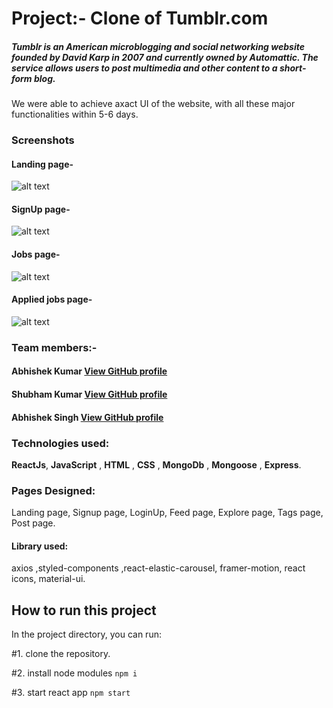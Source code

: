 # Project:- Clone of Tumblr.com
##### Tumblr is an American microblogging and social networking website founded by David Karp in 2007 and currently owned by Automattic. The service allows users to post multimedia and other content to a short-form blog.
We were able to achieve axact UI of the website, with all these major functionalities within 5-6 days.

### Screenshots
#### Landing page-
![alt text](https://github.com/vshubhams/project-angel/blob/master/Screenshots/landinPage.PNG)
#### SignUp page-
![alt text](https://github.com/vshubhams/project-angel/blob/master/Screenshots/signUp.PNG)
#### Jobs page-
![alt text](https://github.com/vshubhams/project-angel/blob/master/Screenshots/jobs.PNG)
#### Applied jobs page-
![alt text](https://github.com/vshubhams/project-angel/blob/master/Screenshots/applied.PNG)

### Team members:-
#### Abhishek Kumar [View GitHub profile](https://github.com/abhishekmah)
#### Shubham Kumar [View GitHub profile](https://github.com/Shubham-047)
#### Abhishek Singh  [View GitHub profile](https://github.com/Abhi15git)

### Technologies used:
**ReactJs**, **JavaScript** , **HTML** , **CSS** , **MongoDb** , **Mongoose** , **Express**.
### Pages Designed:
Landing page, Signup page, LoginUp, Feed page, Explore page, Tags page, Post page.
#### Library used:
axios ,styled-components ,react-elastic-carousel, framer-motion, react icons, material-ui.

## How to run this project

In the project directory, you can run:

#1. clone the repository.

#2. install node modules `npm i`

#3. start react app `npm start`
